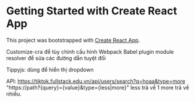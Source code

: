 # Getting Started with Create React App

This project was bootstrapped with [Create React App](https://github.com/facebook/create-react-app).

Customize-cra để tùy chỉnh cấu hình Webpack
Babel plugin module resolver để sửa các đường dẫn tuyệt đối

Tippyjs: dùng để hiển thị dropdown

API: https://tiktok.fullstack.edu.vn/api/users/search?q=hoaa&type=more
"https://path?{query}={value}&type={less|more}" less trả về 1 more trả về nhiều.
